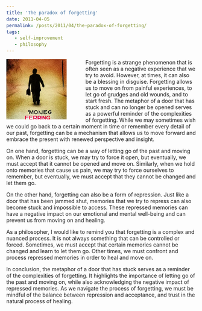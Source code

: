 ```yaml
---
title: 'The paradox of forgetting'
date: 2011-04-05
permalink: /posts/2011/04/the-paradox-of-forgetting/
tags:
   - self-improvement
   - philosophy
---
```


<img width="160" alt="man" src="/images/posts/the-paradox-of-forgetting.webp" style="float: left; margin-right: 50px;" /> Forgetting is a strange phenomenon that is often seen as a negative experience that we try to avoid. However, at times, it can also be a blessing in disguise. Forgetting allows us to move on from painful experiences, to let go of grudges and old wounds, and to start fresh. The metaphor of a door that has stuck and can no longer be opened serves as a powerful reminder of the complexities of forgetting. While we may sometimes wish we could go back to a certain moment in time or remember every detail of our past, forgetting can be a mechanism that allows us to move forward and embrace the present with renewed perspective and insight. 

On one hand, forgetting can be a way of letting go of the past and moving on. When a door is stuck, we may try to force it open, but eventually, we must accept that it cannot be opened and move on. Similarly, when we hold onto memories that cause us pain, we may try to force ourselves to remember, but eventually, we must accept that they cannot be changed and let them go.

On the other hand, forgetting can also be a form of repression. Just like a door that has been jammed shut, memories that we try to repress can also become stuck and impossible to access. These repressed memories can have a negative impact on our emotional and mental well-being and can prevent us from moving on and healing.

As a philosopher, I would like to remind you that forgetting is a complex and nuanced process. It is not always something that can be controlled or forced. Sometimes, we must accept that certain memories cannot be changed and learn to let them go. Other times, we must confront and process repressed memories in order to heal and move on.

In conclusion, the metaphor of a door that has stuck serves as a reminder of the complexities of forgetting. It highlights the importance of letting go of the past and moving on, while also acknowledging the negative impact of repressed memories. As we navigate the process of forgetting, we must be mindful of the balance between repression and acceptance, and trust in the natural process of healing.
